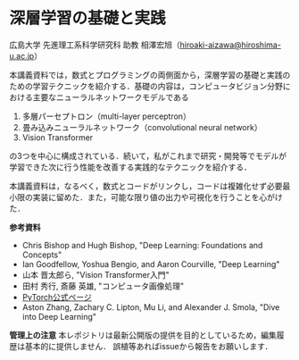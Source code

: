 # 深層学習の基礎と実践
広島大学 先進理工系科学研究科 助教 相澤宏旭（hiroaki-aizawa@hiroshima-u.ac.jp）


本講義資料では，数式とプログラミングの両側面から，深層学習の基礎と実践のための学習テクニックを紹介する．基礎の内容は，コンピュータビジョン分野における主要なニューラルネットワークモデルである

1. 多層パーセプトロン（multi-layer perceptron）
2. 畳み込みニューラルネットワーク（convolutional neural network）
3. Vision Transformer

の3つを中心に構成されている．続いて，私がこれまで研究・開発等でモデルが学習できた次に行う性能を改善する実践的なテクニックを紹介する．

本講義資料は，なるべく，数式とコードがリンクし，コードは複雑化せず必要最小限の実装に留めた．また，可能な限り値の出力や可視化を行うことを心がけた．


**参考資料**
- Chris Bishop and Hugh Bishop, "Deep Learning: Foundations and Concepts"
- Ian Goodfellow, Yoshua Bengio, and Aaron Courville, "Deep Learning"
- 山本 晋太郎ら, "Vision Transformer入門"
- 田村 秀行, 斎藤 英雄, "コンピュータ画像処理"
- [PyTorch公式ページ](https://pytorch.org)
- Aston Zhang, Zachary C. Lipton, Mu Li, and Alexander J. Smola, "Dive into Deep Learning"


**管理上の注意**
本レポジトリは最新公開版の提供を目的としているため，編集履歴は基本的に提供しません． 誤植等あればissueから報告をお願いします．